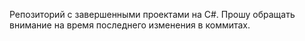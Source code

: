 Репозиторий с завершенными проектами на C#.
Прошу обращать внимание на время последнего изменения в коммитах.
